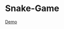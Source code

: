 # Snake-Game

<a href="https://github.com/Eizann/Snake-Game/deployments/activity_log?environment=github-pages"> Demo</a>
